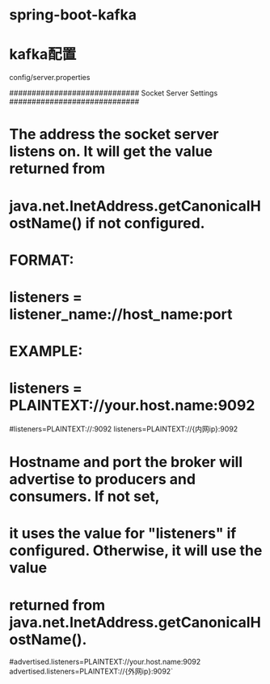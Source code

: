 # spring-boot-kafka

# kafka配置

config/server.properties

 ############################# Socket Server Settings #############################
 # The address the socket server listens on. It will get the value returned from 
 # java.net.InetAddress.getCanonicalHostName() if not configured.
 #   FORMAT:
 #     listeners = listener_name://host_name:port
 #   EXAMPLE:
 #     listeners = PLAINTEXT://your.host.name:9092
 #listeners=PLAINTEXT://:9092
 listeners=PLAINTEXT://{内网ip}:9092

 # Hostname and port the broker will advertise to producers and consumers. If not set, 
 # it uses the value for "listeners" if configured.  Otherwise, it will use the value
 # returned from java.net.InetAddress.getCanonicalHostName().
 #advertised.listeners=PLAINTEXT://your.host.name:9092
 advertised.listeners=PLAINTEXT://{外网ip}:9092`

